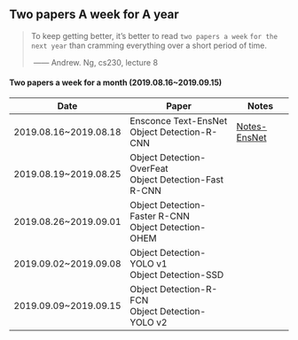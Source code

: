 

## Two papers A week for A year

> To keep getting better, it’s better to read `two papers a week` `for the next year` than cramming everything over a short period of time.
>
> ​																							—— Andrew. Ng, cs230, lecture 8



#### Two papers a week for a month (2019.08.16~2019.09.15)

| Date                  | Paper                                                    | Notes                                 |
| --------------------- | -------------------------------------------------------- | ------------------------------------- |
| 2019.08.16~2019.08.18 | Ensconce Text-EnsNet<br>Object Detection-R-CNN           | [Notes-EnsNet](notes/Notes-EnsNet.md) |
| 2019.08.19~2019.08.25 | Object Detection-OverFeat<br>Object Detection-Fast R-CNN |                                       |
| 2019.08.26~2019.09.01 | Object Detection-Faster R-CNN<br/>Object Detection-OHEM  |                                       |
| 2019.09.02~2019.09.08 | Object Detection-YOLO v1<br/>Object Detection-SSD        |                                       |
| 2019.09.09~2019.09.15 | Object Detection-R-FCN<br/>Object Detection-YOLO v2      |                                       |

